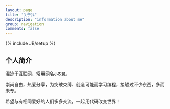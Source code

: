 ```yaml
---
layout: page
title: "关于我"
description: "information about me"
group: navigation
comments: false
---
```

{% include JB/setup %}

## 个人简介

混迹于互联网，常用网名`小农民`。

崇尚自由，热爱分享，为突破束缚、创造可能而学习编程，接触过不少东西，多而未专。

希望与有相同爱好的人们多多交流，一起用代码改变世界！
